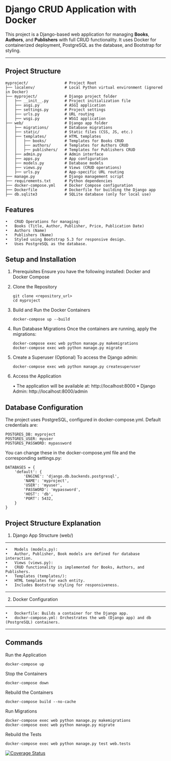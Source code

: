 # **Django CRUD Application with Docker**

This project is a Django-based web application for managing **Books**, **Authors**, and **Publishers** with full CRUD functionality. It uses Docker for containerized deployment, PostgreSQL as the database, and Bootstrap for styling.

---

## **Project Structure**

```plaintext
myproject/                # Project Root
├── localenv/             # Local Python virtual environment (ignored in Docker)
├── myproject/            # Django project folder
│   ├── __init__.py       # Project initialization file
│   ├── asgi.py           # ASGI application
│   ├── settings.py       # Project settings
│   ├── urls.py           # URL routing
│   ├── wsgi.py           # WSGI application
├── web/                  # Django app folder
│   ├── migrations/       # Database migrations
│   ├── static/           # Static files (CSS, JS, etc.)
│   ├── templates/        # HTML templates
│   │   ├── books/        # Templates for Books CRUD
│   │   ├── authors/      # Templates for Authors CRUD
│   │   ├── publishers/   # Templates for Publishers CRUD
│   ├── admin.py          # Admin interface
│   ├── apps.py           # App configuration
│   ├── models.py         # Database models
│   ├── views.py          # Views (CRUD operations)
│   ├── urls.py           # App-specific URL routing
├── manage.py             # Django management script
├── requirements.txt      # Python dependencies
├── docker-compose.yml    # Docker Compose configuration
├── Dockerfile            # Dockerfile for building the Django app
├── db.sqlite3            # SQLite database (only for local use)
```


## **Features**
	•	CRUD Operations for managing:
	•	Books (Title, Author, Publisher, Price, Publication Date)
	•	Authors (Name)
	•	Publishers (Name)
	•	Styled using Bootstrap 5.3 for responsive design.
	•	Uses PostgreSQL as the database.

 ## **Setup and Installation**
 1. Prerequisites
Ensure you have the following installed: Docker and Docker Compose

2. Clone the Repository
   ```
   git clone <repository_url>
   cd myproject
   ```
3. Build and Run the Docker Containers
   ```
   docker-compose up --build
   ```
4. Run Database Migrations
   Once the containers are running, apply the migrations:
   ```
   docker-compose exec web python manage.py makemigrations
   docker-compose exec web python manage.py migrate
   ```
5. Create a Superuser (Optional)
   To access the Django admin:
   ```
   docker-compose exec web python manage.py createsuperuser
   ```
   
6. Access the Application
   
   	•	The application will be available at: http://localhost:8000
	•	Django Admin: http://localhost:8000/admin

  ## **Database Configuration**  
  The project uses PostgreSQL, configured in docker-compose.yml. Default credentials are:
  ```
POSTGRES_DB: myproject
POSTGRES_USER: myuser
POSTGRES_PASSWORD: mypassword
```

You can change these in the docker-compose.yml file and the corresponding settings.py:
```
DATABASES = {
    'default': {
        'ENGINE': 'django.db.backends.postgresql',
        'NAME': 'myproject',
        'USER': 'myuser',
        'PASSWORD': 'mypassword',
        'HOST': 'db',
        'PORT': 5432,
    }
}
```

## **Project Structure Explanation**
1. Django App Structure (web/)
---
	•	Models (models.py):
	•	Author, Publisher, Book models are defined for database interaction.
	•	Views (views.py):
	•	CRUD functionality is implemented for Books, Authors, and Publishers.
	•	Templates (templates/):
	•	HTML templates for each entity.
	•	Includes Bootstrap styling for responsiveness.
---
2. Docker Configuration
---
	•	Dockerfile: Builds a container for the Django app.
	•	docker-compose.yml: Orchestrates the web (Django app) and db (PostgreSQL) containers.
---


## **Commands**
Run the Application
```
docker-compose up
```

Stop the Containers
```
docker-compose down
```

Rebuild the Containers
```
docker-compose build --no-cache
```

Run Migrations
```
docker-compose exec web python manage.py makemigrations
docker-compose exec web python manage.py migrate
```

Rebuild the Tests
```
docker-compose exec web python manage.py test web.tests
```

[![Coverage Status](https://coveralls.io/repos/github/username/repository/badge.svg?branch=main)](https://coveralls.io/github/username/repository?branch=main)
